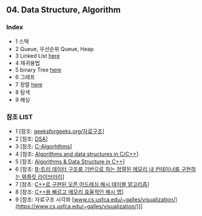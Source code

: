 ## 04. Data Structure, Algorithm

### Index

* 1 스택
* 2 Queue, 우선순위 Queue, Heap
* 3 Linked List [here](https://github.com/csbyun-data/C-Pro/blob/main/chap04/Linked_List/README.md)
* 4 재귀용법
* 5 binary Tree [here](https://github.com/csbyun-data/C-Pro/blob/main/chap04/Binary_Tree/README.md)
* 6 그래프
* 7 정렬 [here](https://github.com/csbyun-data/C-Pro/blob/main/chap04/Sorting/README.md)
* 8 탐색
* 9 해싱

### 참조 LIST
  * 1 [참조: [geeksforgeeks.org/자료구조](https://www.geeksforgeeks.org/dsa-tutorial-learn-data-structures-and-algorithms/)]
  * 2 [참조: [DSA](https://github.com/Anubrata-Das/DSA)]
  * 3 [참조: [C-Algorhthms](https://github.com/fragglet/c-algorithms)]
  * 4 [참조: [Algorithms and data structures in C/C++](https://www.cprogramming.com/algorithms-and-data-structures.html)]
  * 5 [참조: [Algorithms & Data Structure in C++](https://github.com/xtaci/algorithms)]
  * 6 [참조: [B-트리 데이터 구조를 기반으로 하는 정렬된 메모리 내 컨테이너를 구현하는 템플릿 라이브러리](https://github.com/algorithm-ninja/cpp-btree)]
  * 7 [참조: [C++로 구현된 오픈 어드레싱 해시 테이블 알고리즘](https://github.com/goossaert/hashmap)]
  * 8 [참조: [C++용 빠르고 메모리 효율적인 해시 맵](https://github.com/greg7mdp/sparsepp)]
  * 9 [참조: 자료구조 시각화 [www.cs.usfca.edu/~galles/visualization/](https://www.cs.usfca.edu/~galles/visualization/)]]
